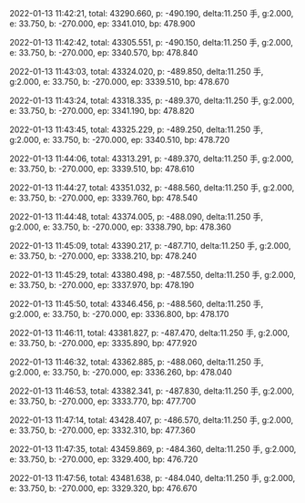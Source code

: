 2022-01-13 11:42:21, total: 43290.660, p: -490.190, delta:11.250 手, g:2.000, e: 33.750, b: -270.000, ep: 3341.010, bp: 478.900

2022-01-13 11:42:42, total: 43305.551, p: -490.150, delta:11.250 手, g:2.000, e: 33.750, b: -270.000, ep: 3340.570, bp: 478.840

2022-01-13 11:43:03, total: 43324.020, p: -489.850, delta:11.250 手, g:2.000, e: 33.750, b: -270.000, ep: 3339.510, bp: 478.670

2022-01-13 11:43:24, total: 43318.335, p: -489.370, delta:11.250 手, g:2.000, e: 33.750, b: -270.000, ep: 3341.190, bp: 478.820

2022-01-13 11:43:45, total: 43325.229, p: -489.250, delta:11.250 手, g:2.000, e: 33.750, b: -270.000, ep: 3340.510, bp: 478.720

2022-01-13 11:44:06, total: 43313.291, p: -489.370, delta:11.250 手, g:2.000, e: 33.750, b: -270.000, ep: 3339.510, bp: 478.610

2022-01-13 11:44:27, total: 43351.032, p: -488.560, delta:11.250 手, g:2.000, e: 33.750, b: -270.000, ep: 3339.760, bp: 478.540

2022-01-13 11:44:48, total: 43374.005, p: -488.090, delta:11.250 手, g:2.000, e: 33.750, b: -270.000, ep: 3338.790, bp: 478.360

2022-01-13 11:45:09, total: 43390.217, p: -487.710, delta:11.250 手, g:2.000, e: 33.750, b: -270.000, ep: 3338.210, bp: 478.240

2022-01-13 11:45:29, total: 43380.498, p: -487.550, delta:11.250 手, g:2.000, e: 33.750, b: -270.000, ep: 3337.970, bp: 478.190

2022-01-13 11:45:50, total: 43346.456, p: -488.560, delta:11.250 手, g:2.000, e: 33.750, b: -270.000, ep: 3336.800, bp: 478.170

2022-01-13 11:46:11, total: 43381.827, p: -487.470, delta:11.250 手, g:2.000, e: 33.750, b: -270.000, ep: 3335.890, bp: 477.920

2022-01-13 11:46:32, total: 43362.885, p: -488.060, delta:11.250 手, g:2.000, e: 33.750, b: -270.000, ep: 3336.260, bp: 478.040

2022-01-13 11:46:53, total: 43382.341, p: -487.830, delta:11.250 手, g:2.000, e: 33.750, b: -270.000, ep: 3333.770, bp: 477.700

2022-01-13 11:47:14, total: 43428.407, p: -486.570, delta:11.250 手, g:2.000, e: 33.750, b: -270.000, ep: 3332.310, bp: 477.360

2022-01-13 11:47:35, total: 43459.869, p: -484.360, delta:11.250 手, g:2.000, e: 33.750, b: -270.000, ep: 3329.400, bp: 476.720

2022-01-13 11:47:56, total: 43481.638, p: -484.040, delta:11.250 手, g:2.000, e: 33.750, b: -270.000, ep: 3329.320, bp: 476.670